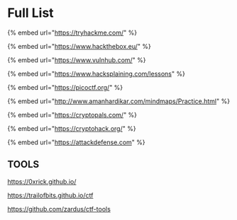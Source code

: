 
# Full List

{% embed url="https://tryhackme.com/" %}

{% embed url="https://www.hackthebox.eu/" %}

{% embed url="https://www.vulnhub.com/" %}

{% embed url="https://www.hacksplaining.com/lessons" %}

{% embed url="https://picoctf.org/" %}

{% embed url="http://www.amanhardikar.com/mindmaps/Practice.html" %}

{% embed url="https://cryptopals.com/" %}

{% embed url="https://cryptohack.org/" %}

{% embed url="https://attackdefense.com" %}




## TOOLS

https://0xrick.github.io/

https://trailofbits.github.io/ctf

https://github.com/zardus/ctf-tools
